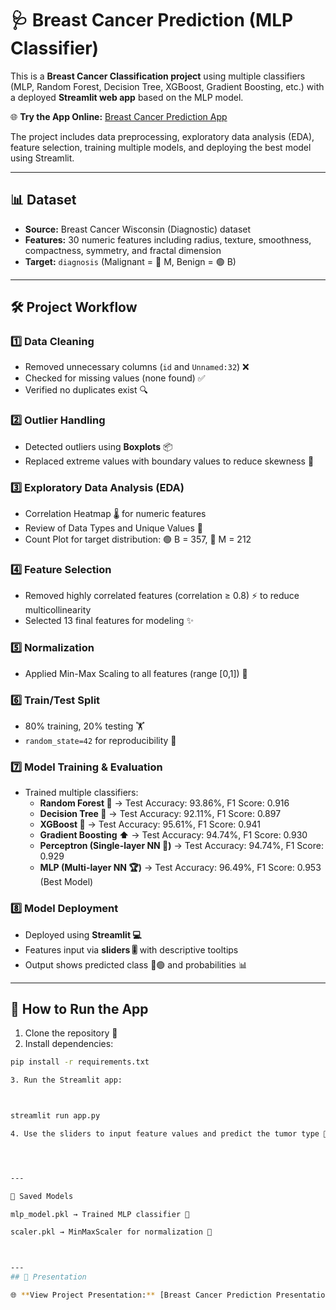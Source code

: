 # 🩺 Breast Cancer Prediction (MLP Classifier)

This is a **Breast Cancer Classification project** using multiple classifiers (MLP, Random Forest, Decision Tree, XGBoost, Gradient Boosting, etc.) with a deployed **Streamlit web app** based on the MLP model.  

🌐 **Try the App Online:** [Breast Cancer Prediction App](https://breast-cancer-app55.streamlit.app/)

The project includes data preprocessing, exploratory data analysis (EDA), feature selection, training multiple models, and deploying the best model using Streamlit.

---

## 📊 Dataset

- **Source:** Breast Cancer Wisconsin (Diagnostic) dataset  
- **Features:** 30 numeric features including radius, texture, smoothness, compactness, symmetry, and fractal dimension  
- **Target:** `diagnosis` (Malignant = 🔴 M, Benign = 🟢 B)

---

## 🛠️ Project Workflow

### 1️⃣ Data Cleaning
- Removed unnecessary columns (`id` and `Unnamed:32`) ❌  
- Checked for missing values (none found) ✅  
- Verified no duplicates exist 🔍  

### 2️⃣ Outlier Handling
- Detected outliers using **Boxplots** 📦  
- Replaced extreme values with boundary values to reduce skewness 🔄  

### 3️⃣ Exploratory Data Analysis (EDA)
- Correlation Heatmap 🌡️ for numeric features  
- Review of Data Types and Unique Values 📝  
- Count Plot for target distribution: 🟢 B = 357, 🔴 M = 212  

### 4️⃣ Feature Selection
- Removed highly correlated features (correlation ≥ 0.8) ⚡ to reduce multicollinearity  
- Selected 13 final features for modeling ✨  

### 5️⃣ Normalization
- Applied Min-Max Scaling to all features (range [0,1]) 🔧  

### 6️⃣ Train/Test Split
- 80% training, 20% testing 🏋️  
- `random_state=42` for reproducibility 🔄  

### 7️⃣ Model Training & Evaluation
- Trained multiple classifiers:
  - **Random Forest 🌲** → Test Accuracy: 93.86%, F1 Score: 0.916  
  - **Decision Tree 🌳** → Test Accuracy: 92.11%, F1 Score: 0.897  
  - **XGBoost 🚀** → Test Accuracy: 95.61%, F1 Score: 0.941  
  - **Gradient Boosting ⬆️** → Test Accuracy: 94.74%, F1 Score: 0.930  
  - **Perceptron (Single-layer NN 🧠)** → Test Accuracy: 94.74%, F1 Score: 0.929  
  - **MLP (Multi-layer NN 🏆)** → Test Accuracy: 96.49%, F1 Score: 0.953 (Best Model)  

### 8️⃣ Model Deployment
- Deployed using **Streamlit 💻**  
- Features input via **sliders 🎚️** with descriptive tooltips  
- Output shows predicted class 🔴🟢 and probabilities 📊  

---

## 🚀 How to Run the App

1. Clone the repository 📂  
2. Install dependencies:
```bash
pip install -r requirements.txt

3. Run the Streamlit app:



streamlit run app.py

4. Use the sliders to input feature values and predict the tumor type 🎯




---

💾 Saved Models

mlp_model.pkl → Trained MLP classifier 🧠

scaler.pkl → MinMaxScaler for normalization 🔧



---
## 📄 Presentation

🌐 **View Project Presentation:** [Breast Cancer Prediction Presentation](https://your-presentation-link.com)